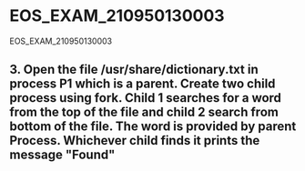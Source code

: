 # EOS_EXAM_210950130003
EOS_EXAM_210950130003
## 3. Open the file /usr/share/dictionary.txt in process P1 which is a parent. Create two child process using fork. Child 1 searches for a word from the top of the file and child 2 search from bottom of the file. The word is provided by parent Process. Whichever child finds it prints the message "Found"